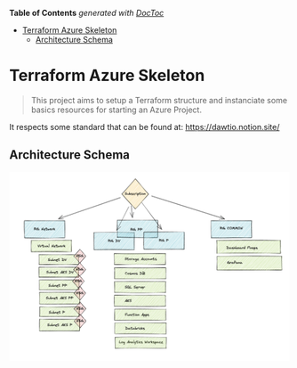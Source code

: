 <!-- START doctoc generated TOC please keep comment here to allow auto update -->
<!-- DON'T EDIT THIS SECTION, INSTEAD RE-RUN doctoc TO UPDATE -->
**Table of Contents**  *generated with [DocToc](https://github.com/thlorenz/doctoc)*

- [Terraform Azure Skeleton](#terraform-azure-skeleton)
  - [Architecture Schema](#architecture-schema)

<!-- END doctoc generated TOC please keep comment here to allow auto update -->

# Terraform Azure Skeleton

> This project aims to setup a Terraform structure and instanciate some basics resources for starting an Azure Project.

It respects some standard that can be found at: <https://dawtio.notion.site/>

## Architecture Schema

![Architecture Diagram](./architecture_diagram.png)
